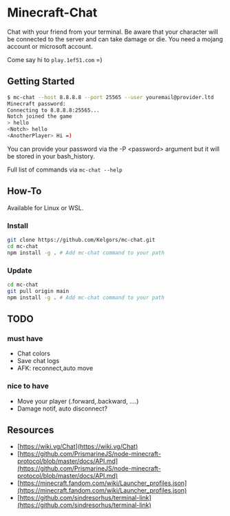 # Minecraft-Chat

Chat with your friend from your terminal. Be aware that your character will be connected to the server and can take damage or die.
You need a mojang account or microsoft account.

Come say hi to `play.1ef51.com` =)

## Getting Started

```bash
$ mc-chat --host 8.8.8.8 --port 25565 --user youremail@provider.ltd
Minecraft password:
Connecting to 8.8.8.8:25565...
Notch joined the game
> hello
<Notch> hello
<AnotherPlayer> Hi =)
```

You can provide your password via the -P &lt;password&gt; argument but it will be stored in your bash_history.

Full list of commands via `mc-chat --help`

## How-To

Available for Linux or WSL.

### Install

```bash
git clone https://github.com/Kelgors/mc-chat.git
cd mc-chat
npm install -g . # Add mc-chat command to your path
```

### Update

```bash
cd mc-chat
git pull origin main
npm install -g . # Add mc-chat command to your path
```

## TODO

### must have

* Chat colors
* Save chat logs
* AFK: reconnect,auto move

### nice to have

* Move your player (.forward,.backward, ....)
* Damage notif, auto disconnect?

## Resources

* [https://wiki.vg/Chat](https://wiki.vg/Chat)
* [https://github.com/PrismarineJS/node-minecraft-protocol/blob/master/docs/API.md](https://github.com/PrismarineJS/node-minecraft-protocol/blob/master/docs/API.md)
* [https://minecraft.fandom.com/wiki/Launcher_profiles.json](https://minecraft.fandom.com/wiki/Launcher_profiles.json)
* [https://github.com/sindresorhus/terminal-link](https://github.com/sindresorhus/terminal-link)